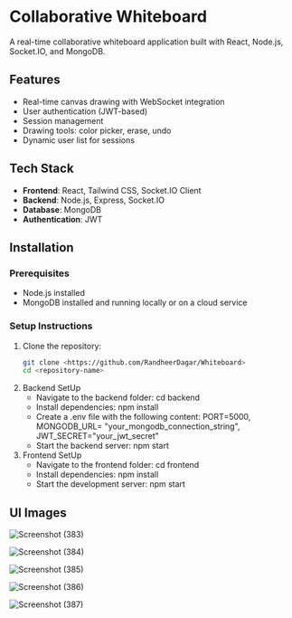 # Collaborative Whiteboard

A real-time collaborative whiteboard application built with React, Node.js, Socket.IO, and MongoDB.

## Features
- Real-time canvas drawing with WebSocket integration
- User authentication (JWT-based)
- Session management
- Drawing tools: color picker, erase, undo
- Dynamic user list for sessions

## Tech Stack
- **Frontend**: React, Tailwind CSS, Socket.IO Client
- **Backend**: Node.js, Express, Socket.IO
- **Database**: MongoDB
- **Authentication**: JWT

## Installation

### Prerequisites
- Node.js installed
- MongoDB installed and running locally or on a cloud service

### Setup Instructions

1. Clone the repository:
   ```bash
   git clone <https://github.com/RandheerDagar/Whiteboard>
   cd <repository-name>
2. Backend SetUp
   - Navigate to the backend folder:
        cd backend
   - Install dependencies:
        npm install
   - Create a .env file with the following content:
        PORT=5000, 
        MONGODB_URL= "your_mongodb_connection_string",
        JWT_SECRET="your_jwt_secret"
   - Start the backend server:
        npm start
3. Frontend SetUp
   - Navigate to the frontend folder:
        cd frontend
   - Install dependencies:
        npm install
   - Start the development server:
        npm start

## UI Images

![Screenshot (383)](https://github.com/user-attachments/assets/216f988f-aef2-41b1-9848-db8a563c3e71)

![Screenshot (384)](https://github.com/user-attachments/assets/5d6ac591-4f6e-4c72-80ee-34da6dad457a)

![Screenshot (385)](https://github.com/user-attachments/assets/05b93927-1a08-4bda-a204-db3d5336e354)

![Screenshot (386)](https://github.com/user-attachments/assets/84885d02-12c5-4bf5-ba9f-fb5e07fac18a)

![Screenshot (387)](https://github.com/user-attachments/assets/2598daea-8897-4bc1-b3ec-16f0448c32cd)





